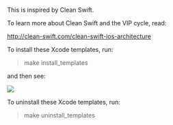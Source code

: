 This is inspired by Clean Swift.

To learn more about Clean Swift and the VIP cycle, read:

http://clean-swift.com/clean-swift-ios-architecture


To install these Xcode templates, run:

> make install_templates


and then see:


![](https://68.media.tumblr.com/b91e612292d0b36d785a88d13a1639b8/tumblr_ow86hyN3S91wyutyko1_540.png)

To uninstall these Xcode templates, run:

> make uninstall_templates


